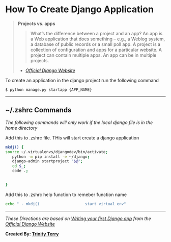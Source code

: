 # How To Create Django Application

> __Projects vs. apps__
> > What’s the difference between a project and an app? An app is a Web application that does something – e.g., a Weblog system, a database of public records or a small poll app. A project is a collection of configuration and apps for a particular website. A project can contain multiple apps. An app can be in multiple projects.
> - *[Official Django Website](https://docs.djangoproject.com/en/3.0/intro/tutorial01/#creating-the-polls-app)*

To create an application in the django project run the following command

```shell
$ python manage.py startapp {APP_NAME}
```

***
## ~/.zshrc Commands
*The following commands will only work if the local django file is in the home directory*

Add this to .zshrc file. THis will start create a django application
```zsh
mkdj() {
source ~/.virtualenvs/djangodev/bin/activate;
   python -m pip install -e ~/django;
   django-admin startproject "$@";
   cd $_;
   code .;
   

}
```

Add this to .zshrc help function to remeber function name
```zsh
echo " - mkdj()                    start virtual env"
```

***
*These Directions are based on [Writing your first Django app](https://docs.djangoproject.com/en/3.0/intro/tutorial01/) from the [Official Django Website](https://www.djangoproject.com/)*

__Created By: [Trinity Terry](https://github.com/TrinityTerry)__